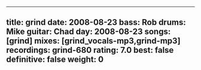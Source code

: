 
---
title: grind
date: 2008-08-23
bass:	Rob
drums:	Mike
guitar:	Chad
day: 2008-08-23
songs: [grind]
mixes: [grind_vocals-mp3,grind-mp3]
recordings: grind-680
rating: 7.0
best: false
definitive: false
weight: 0
---
